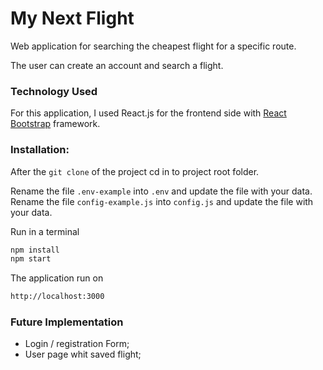 # My Next Flight

Web application for searching the cheapest flight for a specific route. 

The user can create an account and search a flight.

### Technology Used
For this application, I used React.js for the frontend side with [React  Bootstrap](https://react-bootstrap.netlify.app/) framework.

### Installation:

After the `git clone` of the project cd in to project root folder.

Rename the file `.env-example` into `.env` and update the file with your data.
Rename the file `config-example.js` into `config.js` and update the file with your data.

Run in a terminal

```bash
npm install
npm start
```
The application run on
```bash
http://localhost:3000
```

### Future Implementation

- Login / registration Form;
- User page whit saved flight;
